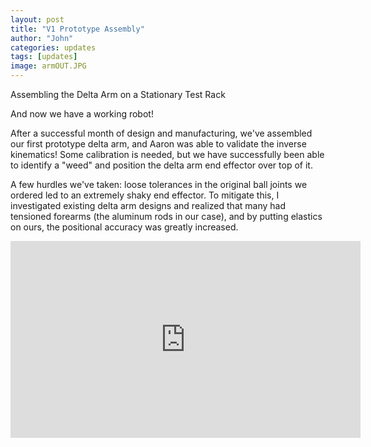 ```yaml
---
layout: post
title: "V1 Prototype Assembly"
author: "John"
categories: updates
tags: [updates]
image: armOUT.JPG
---
```


Assembling the Delta Arm on a Stationary Test Rack 


And now we have a working robot!

After a successful month of design and manufacturing, we've assembled our first prototype delta arm, and Aaron was able to validate the inverse kinematics! Some calibration is needed, but we have successfully been able to identify a "weed" and position the delta arm end effector over top of it. 

A few hurdles we've taken: loose tolerances in the original ball joints we ordered led to an extremely shaky end effector. To mitigate this, I investigated existing delta arm designs and realized that many had tensioned forearms (the aluminum rods in our case), and by putting elastics on ours, the positional accuracy was greatly increased. 

<iframe width="560" height="315" src="https://www.youtube.com/embed/C9gMi_kY-0M" frameborder="0" allow="accelerometer; autoplay; encrypted-media; gyroscope; picture-in-picture" allowfullscreen></iframe>

